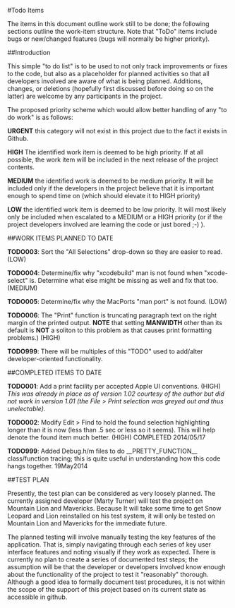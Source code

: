 #Todo Items

The items in this document outline work still to be done; the following sections outline the work-item structure. Note that "ToDo" items include bugs or new/changed features (bugs will normally be higher priority).

##Introduction

This simple "to do list" is to be used to not only track improvements or fixes to the code, but also as a placeholder for planned activities so that all developers involved are aware of what is being planned. Additions, changes, or deletions (hopefully first discussed before doing so on the latter) are welcome by any participants in the project.

The proposed priority scheme which would allow better handling of any "to do work" is as follows:

**URGENT**	this category will not exist in this project due to the fact it exists in Github.

**HIGH**	The identified work item is deemed to be high priority. If at all possible, the work item will be included in the next release of the project contents.

**MEDIUM**	the identified work is deemed to be medium priority. It will be included only if the developers in the project believe that it is important enough to spend time on (which should elevate it to HIGH priority)

**LOW**		the identified work item is deemed to be low priority. It will most likely only be included when escalated to a MEDIUM or a HIGH priority (or if the project developers involved are learning the code or just bored ;-) ).

##WORK ITEMS PLANNED TO DATE 

**TODO003**: Sort the "All Selections" drop-down so they are easier to read. (LOW)

**TODO004**: Determine/fix why "xcodebuild" man is not found when "xcode-select" is. Determine what else might be missing as well and fix that too. (MEDIUM)

**TODO005**: Determine/fix why the MacPorts "man port" is not found. (LOW)

**TODO006**: The "Print" function is truncating paragraph text on the right margin of the printed output. **NOTE** that setting **MANWIDTH** other than its default is **NOT** a soliton to this problem as that causes print formatting problems.) (HIGH)  

**TODO999**: There will be multiples of this "TODO" used to add/alter developer-oriented functionality.

##COMPLETED ITEMS TO DATE

**TODO001**: Add a print facility per accepted Apple UI conventions. (HIGH) 
	*This was already in place as of version 1.02 courtesy of the author but did not work in version 1.01 (the File > Print selection was greyed out and thus unelectable).* 
	
**TODO002**: Modify Edit > Find to hold the found selection highlighting longer than it is now (less than .5 sec or less so it seems). This will help denote the found item much better. (HIGH)  COMPLETED 2014/05/17

**TODO999**: Added Debug.h/m files to do \_\_PRETTY_FUNCTION\_\_ class/function tracing; this is quite useful in understanding how this code hangs together.  19May2014

##TEST PLAN

Presently, the test plan can be considered as very loosely planned. The currently assigned developer (Marty Turner) will test the project on Mountain Lion and Mavericks. Because It will take some time to get Snow Leopard and Lion reinstalled on his test system, it will only be tested on Mountain Lion and Mavericks for the immediate future.

The planned testing will involve manually testing the key features of the application. That is, simply navigating through each series of key user interface features and noting visually if they work as expected. There is currently no plan to create a series of documented test steps; the assumption will be that the developer or developers involved know enough about the functionality of the project to test it "reasonably" thorough. Although a good idea to formally document test procedures, it is not within the scope of the support of this project based on its current state as accessible in github.
